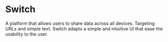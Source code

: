 # Switch
A platform that allows users to share data across all devices. Targeting URLs and simple text. Switch adapts a simple and intuitive UI that ease the usability to the user.
